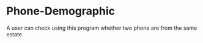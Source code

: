 # Phone-Demographic

A user can check using this program whether two phone are from the same estate
